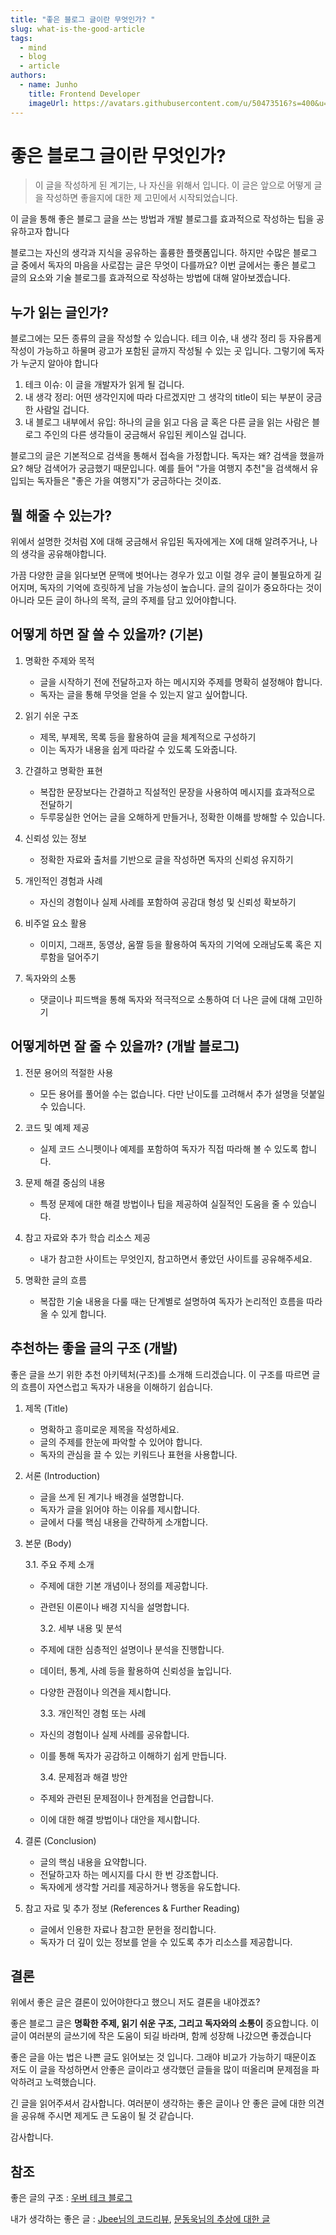 ```yaml
---
title: "좋은 블로그 글이란 무엇인가? "
slug: what-is-the-good-article
tags:
  - mind
  - blog
  - article
authors:
  - name: Junho
    title: Frontend Developer
    imageUrl: https://avatars.githubusercontent.com/u/50473516?s=400&u=33f3fa8075facc0dc8cda88be2b6df4ba450f824&v=4
---
```


# 좋은 블로그 글이란 무엇인가?

> 이 글을 작성하게 된 계기는, 나 자신을 위해서 입니다. 이 글은 앞으로 어떻게 글을 작성하면 좋을지에 대한 제 고민에서 시작되었습니다.

이 글을 통해 좋은 블로그 글을 쓰는 방법과 개발 블로그를 효과적으로 작성하는 팁을 공유하고자 합니다

블로그는 자신의 생각과 지식을 공유하는 훌륭한 플랫폼입니다. 하지만 수많은 블로그 글 중에서 독자의 마음을 사로잡는 글은 무엇이 다를까요? 이번 글에서는 좋은 블로그 글의 요소와 기술 블로그를 효과적으로 작성하는 방법에 대해 알아보겠습니다.

## 누가 읽는 글인가?

블로그에는 모든 종류의 글을 작성할 수 있습니다. 테크 이슈, 내 생각 정리 등 자유롭게 작성이 가능하고 하물며 광고가 포함된 글까지 작성될 수 있는 곳 입니다. 그렇기에 독자가 누군지 알아야 합니다

1. 테크 이슈: 이 글을 개발자가 읽게 될 겁니다.
2. 내 생각 정리: 어떤 생각인지에 따라 다르겠지만 그 생각의 title이 되는 부분이 궁금한 사람일 겁니다.
3. 내 블로그 내부에서 유입: 하나의 글을 읽고 다음 글 혹은 다른 글을 읽는 사람은 블로그 주인의 다른 생각들이 궁금해서 유입된 케이스일 겁니다.

블로그의 글은 기본적으로 검색을 통해서 접속을 가정합니다. 독자는 왜? 검색을 했을까요? 해당 검색어가 궁금했기 때문입니다. 예를 들어 "가을 여행지 추천"을 검색해서 유입되는 독자들은 "좋은 가을 여행지"가 궁금하다는 것이죠.

## 뭘 해줄 수 있는가?

위에서 설명한 것처럼 X에 대해 궁금해서 유입된 독자에게는 X에 대해 알려주거나, 나의 생각을 공유해야합니다.

가끔 다양한 글을 읽다보면 문맥에 벗어나는 경우가 있고 이럴 경우 글이 불필요하게 길어지며, 독자의 기억에 흐릿하게 남을 가능성이 높습니다. 글의 길이가 중요하다는 것이 아니라 모든 글이 하나의 목적, 글의 주제를 담고 있어야합니다.

## 어떻게 하면 잘 쓸 수 있을까? (기본)

1. 명확한 주제와 목적

   - 글을 시작하기 전에 전달하고자 하는 메시지와 주제를 명확히 설정해야 합니다.
   - 독자는 글을 통해 무엇을 얻을 수 있는지 알고 싶어합니다.

2. 읽기 쉬운 구조

   - 제목, 부제목, 목록 등을 활용하여 글을 체계적으로 구성하기
   - 이는 독자가 내용을 쉽게 따라갈 수 있도록 도와줍니다.

3. 간결하고 명확한 표현

   - 복잡한 문장보다는 간결하고 직설적인 문장을 사용하여 메시지를 효과적으로 전달하기
   - 두루뭉실한 언어는 글을 오해하게 만들거나, 정확한 이해를 방해할 수 있습니다.

4. 신뢰성 있는 정보

   - 정확한 자료와 출처를 기반으로 글을 작성하면 독자의 신뢰성 유지하기

5. 개인적인 경험과 사례

   - 자신의 경험이나 실제 사례를 포함하여 공감대 형성 및 신뢰성 확보하기

6. 비주얼 요소 활용

   - 이미지, 그래프, 동영상, 움짤 등을 활용하여 독자의 기억에 오래남도록 혹은 지루함을 덜어주기

7. 독자와의 소통

   - 댓글이나 피드백을 통해 독자와 적극적으로 소통하여 더 나은 글에 대해 고민하기

## 어떻게하면 잘 줄 수 있을까? (개발 블로그)

1. 전문 용어의 적절한 사용

   - 모든 용어를 풀어쓸 수는 없습니다. 다만 난이도를 고려해서 추가 설명을 덧붙일 수 있습니다.

2. 코드 및 예제 제공

   - 실제 코드 스니펫이나 예제를 포함하여 독자가 직접 따라해 볼 수 있도록 합니다.

3. 문제 해결 중심의 내용

   - 특정 문제에 대한 해결 방법이나 팁을 제공하여 실질적인 도움을 줄 수 있습니다.

4. 참고 자료와 추가 학습 리소스 제공

   - 내가 참고한 사이트는 무엇인지, 참고하면서 좋았던 사이트를 공유해주세요.

5. 명확한 글의 흐름

   - 복잡한 기술 내용을 다룰 때는 단계별로 설명하여 독자가 논리적인 흐름을 따라올 수 있게 합니다.

## 추천하는 좋을 글의 구조 (개발)

좋은 글을 쓰기 위한 추천 아키텍처(구조)를 소개해 드리겠습니다. 이 구조를 따르면 글의 흐름이 자연스럽고 독자가 내용을 이해하기 쉽습니다.

1. 제목 (Title)

   - 명확하고 흥미로운 제목을 작성하세요.
   - 글의 주제를 한눈에 파악할 수 있어야 합니다.
   - 독자의 관심을 끌 수 있는 키워드나 표현을 사용합니다.

2. 서론 (Introduction)

   - 글을 쓰게 된 계기나 배경을 설명합니다.
   - 독자가 글을 읽어야 하는 이유를 제시합니다.
   - 글에서 다룰 핵심 내용을 간략하게 소개합니다.

3. 본문 (Body)

   3.1. 주요 주제 소개

   - 주제에 대한 기본 개념이나 정의를 제공합니다.
   - 관련된 이론이나 배경 지식을 설명합니다.

     3.2. 세부 내용 및 분석

   - 주제에 대한 심층적인 설명이나 분석을 진행합니다.
   - 데이터, 통계, 사례 등을 활용하여 신뢰성을 높입니다.
   - 다양한 관점이나 의견을 제시합니다.

     3.3. 개인적인 경험 또는 사례

   - 자신의 경험이나 실제 사례를 공유합니다.
   - 이를 통해 독자가 공감하고 이해하기 쉽게 만듭니다.

     3.4. 문제점과 해결 방안

   - 주제와 관련된 문제점이나 한계점을 언급합니다.
   - 이에 대한 해결 방법이나 대안을 제시합니다.

4. 결론 (Conclusion)

   - 글의 핵심 내용을 요약합니다.
   - 전달하고자 하는 메시지를 다시 한 번 강조합니다.
   - 독자에게 생각할 거리를 제공하거나 행동을 유도합니다.

5. 참고 자료 및 추가 정보 (References & Further Reading)

   - 글에서 인용한 자료나 참고한 문헌을 정리합니다.
   - 독자가 더 깊이 있는 정보를 얻을 수 있도록 추가 리소스를 제공합니다.

## 결론

위에서 좋은 글은 결론이 있어야한다고 했으니 저도 결론을 내야겠죠?

좋은 블로그 글은 **명확한 주제, 읽기 쉬운 구조, 그리고 독자와의 소통이** 중요합니다. 이 글이 여러분의 글쓰기에 작은 도움이 되길 바라며, 함께 성장해 나갔으면 좋겠습니다

좋은 글을 아는 법은 나쁜 글도 읽어보는 것 입니다. 그래야 비교가 가능하기 때문이죠 저도 이 글을 작성하면서 안좋은 글이라고 생각했던 글들을 많이 떠올리며 문제점을 파악하려고 노력했습니다.

긴 글을 읽어주셔서 감사합니다. 여러분이 생각하는 좋은 글이나 안 좋은 글에 대한 의견을 공유해 주시면 제게도 큰 도움이 될 것 같습니다.

감사합니다.

## 참조

좋은 글의 구조 : [우버 테크 블로그](https://www.uber.com/en-KR/blog/engineering/)

내가 생각하는 좋은 글 : [Jbee님의 코드리뷰](https://jbee.io/articles/essay/%EC%BD%94%EB%93%9C%20%EB%A6%AC%EB%B7%B0%EC%9D%98%20%EB%AA%A9%EC%A0%81%EC%9D%80%20%EC%84%B1%EC%9E%A5%EC%9D%B4%EC%96%B4%EC%95%BC%20%ED%95%9C%EB%8B%A4), [문동욱님의 추상에 대한 글](https://evan-moon.github.io/2023/01/15/what-is-abstract/) [](https://jbee.io/articles/essay/%EC%BD%94%EB%93%9C%20%EB%A6%AC%EB%B7%B0%EC%9D%98%20%EB%AA%A9%EC%A0%81%EC%9D%80%20%EC%84%B1%EC%9E%A5%EC%9D%B4%EC%96%B4%EC%95%BC%20%ED%95%9C%EB%8B%A4)
